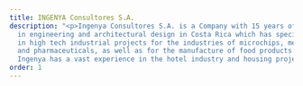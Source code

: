 ```yaml
---
title: INGENYA Consultores S.A.
description: "<p>Ingenya Consultores S.A. is a Company with 15 years of experience
  in engineering and architectural design in Costa Rica which has specialized mainly
  in high tech industrial projects for the industries of microchips, medical products
  and pharmaceuticals, as well as for the manufacture of food products.  Furthermore,
  Ingenya has a vast experience in the hotel industry and housing projects. </p>"
order: 1
---
```


